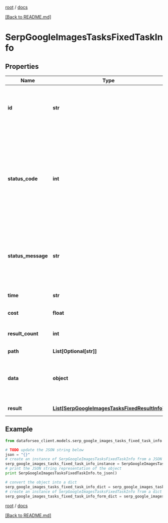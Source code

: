 [root](./../ "root") / [docs](./ "docs")

[[Back to README.md]](./../README.md "[Back to README.md]")

# SerpGoogleImagesTasksFixedTaskInfo

## Properties

Name | Type | Description | Notes
------------ | ------------- | ------------- | -------------
**id** | **str** | task identifier unique task identifier in our system in the UUID format | [optional]
**status_code** | **int** | status code of the task generated by DataForSEO, can be within the following range: 10000-60000 you can find the full list of the response codes here | [optional]
**status_message** | **str** | informational message of the task you can find the full list of general informational messages here | [optional]
**time** | **str** | execution time, seconds | [optional]
**cost** | **float** | total tasks cost, USD | [optional]
**result_count** | **int** | number of elements in the result array | [optional]
**path** | **List[Optional[str]]** | URL path | [optional]
**data** | **object** | contains the same parameters that you specified in the POST request | [optional]
**result** | [**List[SerpGoogleImagesTasksFixedResultInfo]**](SerpGoogleImagesTasksFixedResultInfo.md) | array of results | [optional]

## Example

```python
from dataforseo_client.models.serp_google_images_tasks_fixed_task_info import SerpGoogleImagesTasksFixedTaskInfo

# TODO update the JSON string below
json = "{}"
# create an instance of SerpGoogleImagesTasksFixedTaskInfo from a JSON string
serp_google_images_tasks_fixed_task_info_instance = SerpGoogleImagesTasksFixedTaskInfo.from_json(json)
# print the JSON string representation of the object
print SerpGoogleImagesTasksFixedTaskInfo.to_json()

# convert the object into a dict
serp_google_images_tasks_fixed_task_info_dict = serp_google_images_tasks_fixed_task_info_instance.to_dict()
# create an instance of SerpGoogleImagesTasksFixedTaskInfo from a dict
serp_google_images_tasks_fixed_task_info_form_dict = serp_google_images_tasks_fixed_task_info.from_dict(serp_google_images_tasks_fixed_task_info_dict)
```

  

[root](./../ "root") / [docs](./ "docs")

[[Back to README.md]](./../README.md "[Back to README.md]")